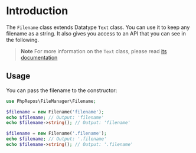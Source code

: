 # Introduction

The `Filename` class extends Datatype `Text` class.
You can use it to keep any filename as a string.
It also gives you access to an API that you can see in the following.

> **Note**
> For more information on the `Text` class, please read [its documentation](https://phpkg.com/packages/datatype/documentations/text-class)

## Usage

You can pass the filename to the constructor:

```php
use PhpRepos\FileManager\Filename;

$filename = new Filename('filename');
echo $filename; // Output: 'filename'
echo $filename->string(); // Output: 'filename'

$filename = new Filename('.filename');
echo $filename; // Output: '.filename'
echo $filename->string(); // Output: '.filename'
```
